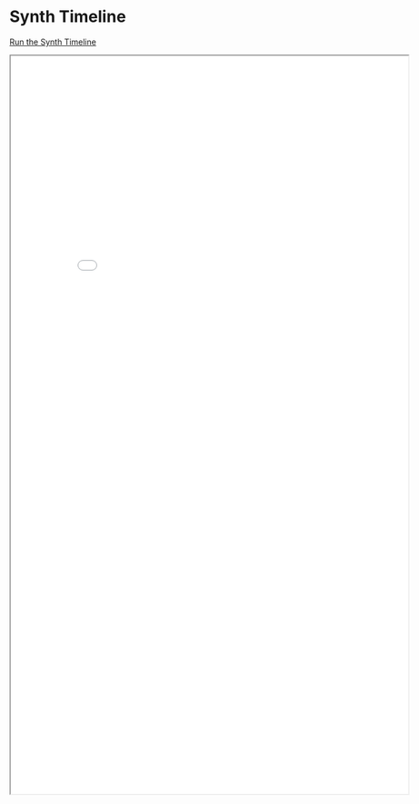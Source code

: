 # Synth Timeline

[Run the Synth Timeline](./main.html)

<iframe src="main.html" width="700px" height="1300px"></iframe>

